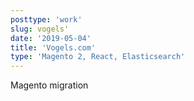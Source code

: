 ```yaml
---
posttype: 'work'
slug: vogels'
date: '2019-05-04'
title: 'Vogels.com'
type: 'Magento 2, React, Elasticsearch'
---
```


Magento migration
